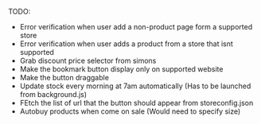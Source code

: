 TODO: 
- Error verification when user add a non-product page form a supported store
- Error verification when user adds a product from a store that isnt supported
- Grab discount price selector from simons
- Make the bookmark button display only on supported website
- Make the button draggable
- Update stock every morning at 7am automatically (Has to be launched from background.js)
- FEtch the list of url that the button should appear from storeconfig.json
- Autobuy products when come on sale (Would need to specify size)
